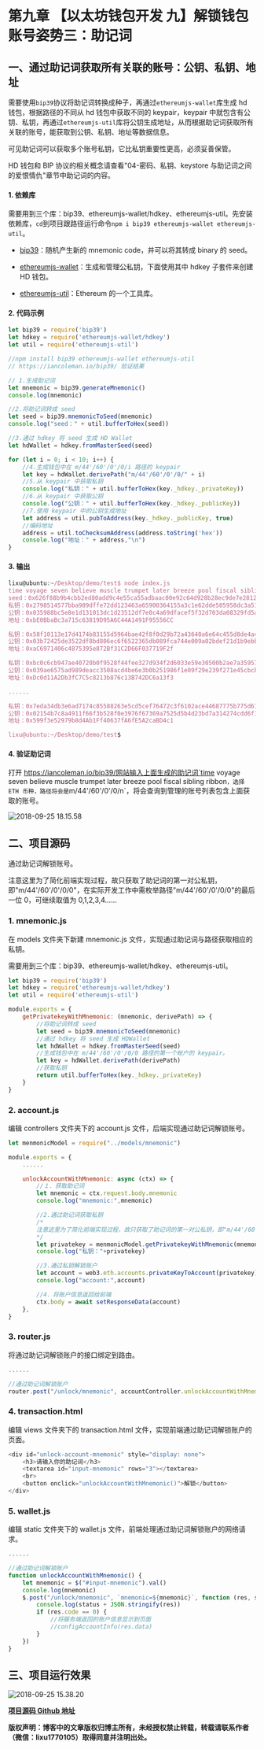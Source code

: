 # 第九章 【以太坊钱包开发 九】解锁钱包账号姿势三：助记词

## 一、通过助记词获取所有关联的账号：公钥、私钥、地址

需要使用`bip39`协议将助记词转换成种子，再通过`ethereumjs-wallet`库生成 hd 钱包，根据路径的不同从 hd 钱包中获取不同的 keypair，keypair 中就包含有公钥、私钥，再通过`ethereumjs-util`库将公钥生成地址，从而根据助记词获取所有关联的账号，能获取到公钥、私钥、地址等数据信息。

可见助记词可以获取多个账号私钥，它比私钥重要性更高，必须妥善保管。

HD 钱包和 BIP 协议的相关概念请查看"04-密码、私钥、keystore 与助记词之间的爱恨情仇"章节中助记词的内容。

#### 1\. 依赖库

需要用到三个库：bip39、ethereumjs-wallet/hdkey、ethereumjs-util。先安装依赖库，`cd`到项目跟路径运行命令`npm i bip39 ethereumjs-wallet ethereumjs-util`。

*   [bip39](https://github.com/bitcoinjs/bip39)：随机产生新的 mnemonic code，并可以将其转成 binary 的 seed。

*   [ethereumjs-wallet](https://github.com/ethereumjs/ethereumjs-wallet)：生成和管理公私钥，下面使用其中 hdkey 子套件来创建 HD 钱包。

*   [ethereumjs-util](https://github.com/ethereumjs/ethereumjs-util)：Ethereum 的一个工具库。

#### 2\. 代码示例

```js
let bip39 = require('bip39')
let hdkey = require('ethereumjs-wallet/hdkey')
let util = require('ethereumjs-util')

//npm install bip39 ethereumjs-wallet ethereumjs-util
// https://iancoleman.io/bip39/ 验证结果

// 1.生成助记词
let mnemonic = bip39.generateMnemonic()
console.log(mnemonic)

//2.将助记词转成 seed
let seed = bip39.mnemonicToSeed(mnemonic)
console.log("seed：" + util.bufferToHex(seed))

//3.通过 hdkey 将 seed 生成 HD Wallet
let hdWallet = hdkey.fromMasterSeed(seed)

for (let i = 0; i < 10; i++) {
    //4.生成钱包中在 m/44'/60'/0'/0/i 路径的 keypair
    let key = hdWallet.derivePath("m/44'/60'/0'/0/" + i)
    //5.从 keypair 中获取私钥
    console.log("私钥：" + util.bufferToHex(key._hdkey._privateKey))
    //6.从 keypair 中获取公钥
    console.log("公钥：" + util.bufferToHex(key._hdkey._publicKey))
    //7.使用 keypair 中的公钥生成地址
    let address = util.pubToAddress(key._hdkey._publicKey, true)
    //编码地址
    address = util.toChecksumAddress(address.toString('hex'))
    console.log("地址：" + address,"\n")
}
```

#### 3\. 输出

```js
lixu@ubuntu:~/Desktop/demo/test$ node index.js
time voyage seven believe muscle trumpet later breeze pool fiscal sibling ribbon
seed：0x626f88b9b4cbb2ed80add9c4e55ca55adbaac00e92c64d928b28ec9de7e28123f1af597f4b51fc038b9c5e8fda2c7de72247eeda8de4b5af62780532022daba6
私钥：0x2798514577bba989dffe72dd123463a65900364155a3c1e62dde505958dc3a51
公钥：0x035988bc5e8e1d131013dc1d23512df7e0c4a69dfacef5f32d703da08329fd5a64
地址：0xbE0BbaBc3a715c63819D95A6C44A1491F95556CC

私钥：0x58f10113e17d4174b83155d5964bae42f8f0d29b72a43640a6e64c455d8de4a4
公钥：0x03b72425de3522df8bd806ec6f6522365db089fca744e009a02bdef21d1b9ebbce
地址：0xaC6971406c4875395e872Bf31C2D66F037719F2f

私钥：0xbc0c6cb947ae40720b0f9528f44fee327d934f2d6033e59e30500b2ae7a35957
公钥：0x039ae6575ad989deacc3508acd4be6e3b0b251986f1e09f29e239f271e45cbcbd1
地址：0xDc0d11A2Db3fC7C5c8213b876c13B742DC6a13f3

......

私钥：0x7eda34db3e6ad7174c85588263e5cd5cef76472c3f6102ace44687775b775d61
公钥：0x02154b7c8a4911f66f3b528f0e3976f67369a7525d5b4d23bd7a314274cdd6f190
地址：0x599f3e52979b8d4Ab1Ff40637fA6fE5A2caBD4c1

lixu@ubuntu:~/Desktop/demo/test$
```

#### 4\. 验证助记词

打开 https://iancoleman.io/bip39/网站输入上面生成的助记词`time voyage seven believe muscle trumpet later breeze pool fiscal sibling ribbon`，选择 ETH 币种，路径将会是`m/44'/60'/0'/0/n`，将会查询到管理的账号列表包含上面获取的账号。

![2018-09-25 18.15.58](img/f2272eb16421e249f2570a8f352dcd7e.jpg)

## 二、项目源码

通过助记词解锁账号。

注意这里为了简化前端实现过程，故只获取了助记词的第一对公私钥，即"m/44'/60'/0'/0/0"，在实际开发工作中需枚举路径"m/44'/60'/0'/0/0"的最后一位 0，可继续取值为 0,1,2,3,4……

### 1\. mnemonic.js

在 models 文件夹下新建 mnemonic.js 文件，实现通过助记词与路径获取相应的私钥。

需要用到三个库：bip39、ethereumjs-wallet/hdkey、ethereumjs-util。

```js
let bip39 = require('bip39')
let hdkey = require('ethereumjs-wallet/hdkey')
let util = require('ethereumjs-util')

module.exports = {
    getPrivatekeyWithMnemonic: (mnemonic, derivePath) => {
        //将助记词转成 seed
        let seed = bip39.mnemonicToSeed(mnemonic)
        //通过 hdkey 将 seed 生成 HDWallet
        let hdWallet = hdkey.fromMasterSeed(seed)
        //生成钱包中在 m/44'/60'/0'/0/0 路径的第一个帐户的 keypair。
        let key = hdWallet.derivePath(derivePath)
        //获取私钥
        return util.bufferToHex(key._hdkey._privateKey)
    }
}
```

### 2\. account.js

编辑 controllers 文件夹下的 account.js 文件，后端实现通过助记词解锁账号。

```js
let menmonicModel = require("../models/mnemonic")

module.exports = {
    ......

    unlockAccountWithMnemonic: async (ctx) => {
        //１．获取助记词
        let mnemonic = ctx.request.body.mnemonic
        console.log("mnemonic:",mnemonic)

        //2.通过助记词获取私钥
        /*
        注意这里为了简化前端实现过程，故只获取了助记词的第一对公私钥，即"m/44'/60'/0'/0/0"，在实际开发工作中需枚举路径"m/44'/60'/0'/0/0"的最后一位 0，可继续取值为 0,1,2,3,4……
        */
        let privatekey = menmonicModel.getPrivatekeyWithMnemonic(mnemonic, "m/44'/60'/0'/0/0")
        console.log("私钥："+privatekey)

        //3.通过私钥解锁账户
        let account = web3.eth.accounts.privateKeyToAccount(privatekey)
        console.log("account:",account)

        //4．将账户信息返回给前端
        ctx.body = await setResponseData(account)
    },
}
```

### 3\. router.js

将通过助记词解锁账户的接口绑定到路由。

```js
......

//通过助记词解锁账户
router.post("/unlock/mnemonic", accountController.unlockAccountWithMnemonic)
```

### 4\. transaction.html

编辑 views 文件夹下的 transaction.html 文件，实现前端通过助记词解锁账户的页面。

```js
<div id="unlock-account-mnemonic" style="display: none">
    <h3>请输入你的助记词</h3>
    <textarea id="input-mnemonic" rows="3"></textarea>
    <br>
    <button onclick="unlockAccountWithMnemonic()">解锁</button>
</div>
```

### 5\. wallet.js

编辑 static 文件夹下的 wallet.js 文件，前端处理通过助记词解锁账户的网络请求。

```js
......

//通过助记词解锁账户
function unlockAccountWithMnemonic() {
    let mnemonic = $("#input-mnemonic").val()
    console.log(mnemonic)
    $.post("/unlock/mnemonic", `mnemonic=${mnemonic}`, function (res, status) {
        console.log(status + JSON.stringify(res))
        if (res.code == 0) {
            //将服务端返回的账户信息显示到页面
            //configAccountInfo(res.data)
        } 
    })
}
```

## 三、项目运行效果

![2018-09-25 15.38.20](img/35696c367ed1d057d691b480169d4576.jpg)

**[项目源码 Github 地址](https://github.com/lixuCode/MyEtherWallet)**

**版权声明：博客中的文章版权归博主所有，未经授权禁止转载，转载请联系作者（微信：lixu1770105）取得同意并注明出处。**